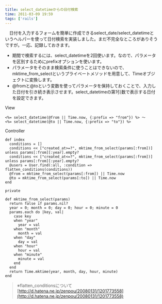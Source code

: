 ```yaml
---
title: select_datetimeからの日付検索
time: 2011-03-09 19:59
tags: ['rails']
---
```


　日付を入力するフォームを簡単に作成できるselect\_date/select\_datetimeというヘルパーを使って日付検索を実装しました。まだ不完全なところがありそうですが。一応、記録しておきます。

- 期間で検索するには、select\_datetimeを2回使います。なので、パラメータを区別するためにprefixオプションを使います。
- パラメータをそのまま検索条件に使うことはできないので、mktime\_from\_selectというプライベートメソッドを用意して、Timeオブジェクトに変換します。
- @fromと@toという変数を使ってパラメータを保持しておくことで、入力した日付を引き続き表示させます。select\_datetimeの第1引数で表示する日付を設定できます。

View

```
<%= select_datetime(@from || Time.now, {:prefix => "from"}) %> 〜 
<%= select_datetime(@to || Time.now, {:prefix => "to"}) %>
```

Controller

```
def index
  conditions = []
  conditions << ["created_at>=?", mktime_from_select(params[:from])] unless params[:from][:year].empty?
  conditions << ["created_at<=?", mktime_from_select(params[:from])] unless params[:from][:year].empty?
  @users = User.find(:all, :condition => flatten_conditions(conditions))
  @from = mktime_from_select(params[:from]) || Time.now
  @to = mktime_from_select(params[:to]) || Time.now
end

private

def mktime_from_select(params)
  return false if params.nil?
  year = 0; month = 0; day = 0; hour = 0; minute = 0
  params.each do |key, val|
    case key
    when "year"
      year = val
    when "month"
      month = val
    when "day"
      day = val
    when "hour"
      hour = val
    when "minute"
      minute = val
    end
  end
  return Time.mktime(year, month, day, hour, minute)
end
```

> ※flatten\_conditionsについて  
> [http://d.hatena.ne.jp/zenpou/20080131/1201773558](http://d.hatena.ne.jp/zenpou/20080131/1201773558)
